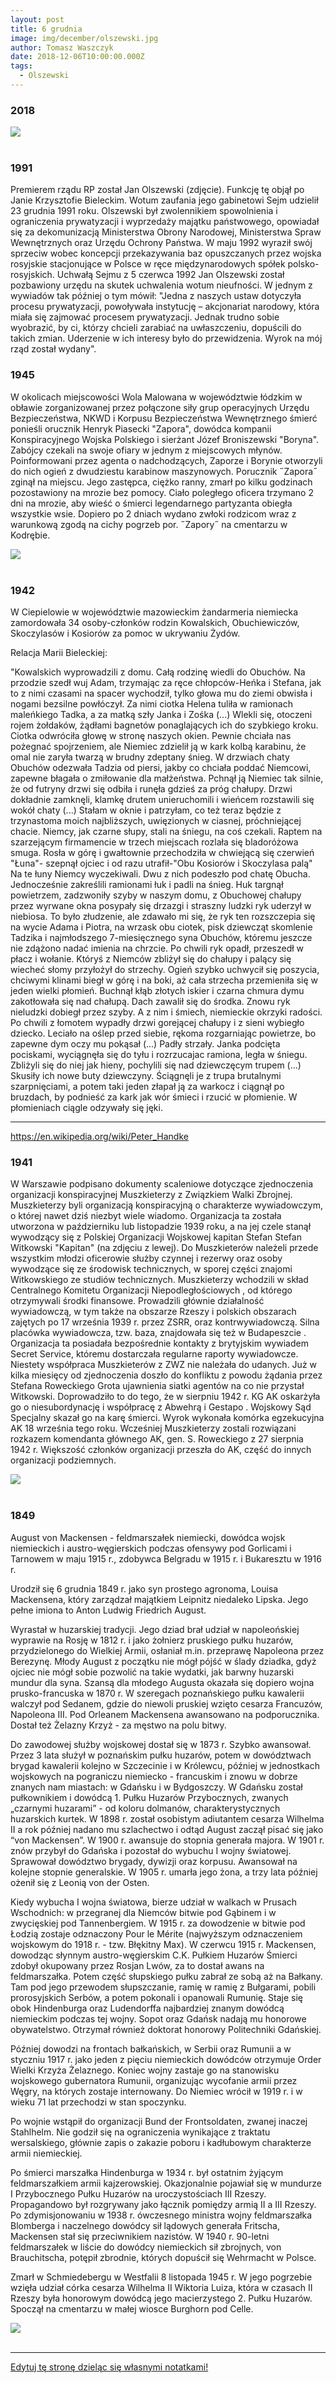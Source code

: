 ```yaml
---
layout: post
title: 6 grudnia
image: img/december/olszewski.jpg
author: Tomasz Waszczyk
date: 2018-12-06T10:00:00.000Z
tags:
  - Olszewski
---
```


### 2018

<img src="./img/december/tax.png"/><br><br>

### 1991

Premierem rządu RP został Jan Olszewski (zdjęcie). Funkcję tę objął po Janie Krzysztofie Bieleckim. Wotum zaufania jego gabinetowi Sejm udzielił 23 grudnia 1991 roku.
Olszewski był zwolennikiem spowolnienia i ograniczenia prywatyzacji i wyprzedaży majątku państwowego, opowiadał się za dekomunizacją Ministerstwa Obrony Narodowej, Ministerstwa Spraw Wewnętrznych oraz Urzędu Ochrony Państwa. W maju 1992 wyraził swój sprzeciw wobec koncepcji przekazywania baz opuszczanych przez wojska rosyjskie stacjonujące w Polsce w ręce międzynarodowych spółek polsko-rosyjskich. Uchwałą Sejmu z 5 czerwca 1992 Jan Olszewski został pozbawiony urzędu na skutek uchwalenia wotum nieufności.
W jednym z wywiadów tak później o tym mówił:
"Jedna z naszych ustaw dotyczyła procesu prywatyzacji, powoływała instytucję – akcjonariat narodowy, która miała się zajmować procesem prywatyzacji. Jednak trudno sobie wyobrazić, by ci, którzy chcieli zarabiać na uwłaszczeniu, dopuścili do takich zmian. Uderzenie w ich interesy było do przewidzenia. Wyrok na mój rząd został wydany".

### 1945

W okolicach miejscowości Wola Malowana w województwie łódzkim w obławie zorganizowanej przez połączone siły grup operacyjnych Urzędu Bezpieczeństwa, NKWD i Korpusu Bezpieczeństwa Wewnętrznego śmierć ponieśli orucznik Henryk Piasecki "Zapora", dowódca kompanii Konspiracyjnego Wojska Polskiego i sierżant Józef Broniszewski "Boryna". Zabójcy czekali na swoje ofiary w jednym z miejscowych młynów. Poinformowani przez agenta o nadchodzących, Zaporze i Borynie otworzyli do nich ogień z dwudziestu karabinow maszynowych. Porucznik ˝Zapora˝ zginął na miejscu. Jego zastępca, ciężko ranny, zmarł po kilku godzinach pozostawiony na mrozie bez pomocy. Ciało poległego oficera trzymano 2 dni na mrozie, aby wieść o śmierci legendarnego partyzanta obiegła wszystkie wsie. Dopiero po 2 dniach wydano zwłoki rodzicom wraz z warunkową zgodą na cichy pogrzeb por. ˝Zapory˝ na cmentarzu w Kodrębie.

<img src="./img/december/zapora.jpg"/><br><br>

### 1942

W Ciepielowie w województwie mazowieckim żandarmeria niemiecka zamordowała 34 osoby-członków rodzin Kowalskich, Obuchiewiczów, Skoczylasów i Kosiorów za pomoc w ukrywaniu Żydów.

Relacja Marii Bieleckiej:

"Kowalskich wyprowadzili z domu. Całą rodzinę wiedli do Obuchów. Na przodzie szedł wuj Adam, trzymając za ręce chłopców-Heńka i Stefana, jak to z nimi czasami na spacer wychodził, tylko głowa mu do ziemi obwisła i nogami bezsilne powłóczył. Za nimi ciotka Helena tuliła w ramionach maleńkiego Tadka, a za matką szły Janka i Zośka (...) Wlekli się, otoczeni rojem żołdaków, żądłami bagnetów ponaglających ich do szybkiego kroku. Ciotka odwróciła głowę w stronę naszych okien. Pewnie chciała nas pożegnać spojrzeniem, ale Niemiec zdzielił ją w kark kolbą karabinu, że omal nie zaryła twarzą w brudny zdeptany śnieg. W drzwiach chaty Obuchów odezwała Tadzia od piersi, jakby co chciała poddać Niemcowi, zapewne błagała o zmiłowanie dla małżeństwa. Pchnął ją Niemiec tak silnie, że od futryny drzwi się odbiła i runęła gdzieś za próg chałupy. Drzwi dokładnie zamknęli, klamkę drutem unieruchomili i wieńcem rozstawili się wokół chaty (...)
Stałam w oknie i patrzyłam, co też teraz będzie z trzynastoma moich najbliższych, uwięzionych w ciasnej, próchniejącej chacie. Niemcy, jak czarne słupy, stali na śniegu, na coś czekali. Raptem na szarzejącym firmamencie w trzech miejscach rozlała się bladoróżowa smuga. Rosła w górę i gwałtownie przechodziła w chwiejącą się czerwień "Łuna"- szepnął ojciec i od razu utrafił-"Obu Kosiorów i Skoczylasa palą"
Na te łuny Niemcy wyczekiwali. Dwu z nich podeszło pod chatę Obucha. Jednocześnie zakreślili ramionami łuk i padli na śnieg. Huk targnął powietrzem, zadzwoniły szyby w naszym domu, z Obuchowej chałupy przez wyrwane okna posypały się drzazgi i straszny ludzki ryk uderzył w niebiosa. To było złudzenie, ale zdawało mi się, że ryk ten rozszczepia się na wycie Adama i Piotra, na wrzask obu ciotek, pisk dziewcząt skomlenie Tadzika i najmłodszego 7-miesięcznego syna Obuchów, któremu jeszcze nie zdążono nadać imienia na chrzcie. Po chwili ryk opadł, przeszedł w płacz i wołanie. Któryś z Niemców zbliżył się do chałupy i palący się wiecheć słomy przyłożył do strzechy. Ogień szybko uchwycił się poszycia, chciwymi klinami biegł w górę i na boki, aż cała strzecha przemieniła się w jeden wielki płomień.
Buchnął kłąb złotych iskier i czarna chmura dymu zakotłowała się nad chałupą. Dach zawalił się do środka. Znowu ryk nieludzki dobiegł przez szyby. A z nim i śmiech, niemieckie okrzyki radości. Po chwili z łomotem wypadły drzwi gorejącej chałupy i z sieni wybiegło dziecko. Leciało na oślep przed siebie, rękoma rozgarniając powietrze, bo zapewne dym oczy mu pokąsał (...) Padły strzały. Janka podcięta pociskami, wyciągnęła się do tyłu i rozrzucajac ramiona, legła w śniegu. Zbliżyli się do niej jak hieny, pochylili się nad dziewczęcym trupem (...) Skusiły ich nowe buty dziewczyny. Ściągnęli je z trupa brutalnymi szarpnięciami, a potem taki jeden złapał ją za warkocz i ciągnął po bruzdach, by podnieść za kark jak wór śmieci i rzucić w płomienie. W płomieniach ciągle odzywały się jęki.

---

https://en.wikipedia.org/wiki/Peter_Handke

### 1941

W Warszawie podpisano dokumenty scaleniowe dotyczące zjednoczenia organizacji konspiracyjnej Muszkieterzy z Związkiem Walki Zbrojnej.
Muszkieterzy byli organizacją konspiracyjną o charakterze wywiadowczym, o której nawet dziś niezbyt wiele wiadomo. Organizacja ta została utworzona w październiku lub listopadzie 1939 roku, a na jej czele stanął wywodzący się z Polskiej Organizacji Wojskowej kapitan Stefan Stefan Witkowski "Kapitan" (na zdjęciu z lewej).
Do Muszkieterów należeli przede wszystkim młodzi oficerowie służby czynnej i rezerwy oraz osoby wywodzące się ze środowisk technicznych, w sporej części znajomi Witkowskiego ze studiów technicznych.
Muszkieterzy wchodzili w skład Centralnego Komitetu Organizacji Niepodległościowych , od którego otrzymywali środki finansowe. Prowadzili głównie działalność wywiadowczą, w tym także na obszarze Rzeszy i polskich obszarach zajętych po 17 września 1939 r. przez ZSRR, oraz kontrwywiadowczą. Silna placówka wywiadowcza, tzw. baza, znajdowała się też w Budapeszcie .
Organizacja ta posiadała bezpośrednie kontakty z brytyjskim wywiadem Secret Service, któremu dostarczała regularne raporty wywiadowcze.
Niestety współpraca Muszkieterów z ZWZ nie należała do udanych. Już w kilka miesięcy od zjednoczenia doszło do konfliktu z powodu żądania przez Stefana Roweckiego Grota ujawnienia siatki agentów na co nie przystał Witkowski. Doprowadziło to do tego, że w sierpniu 1942 r. KG AK oskarżyła go o niesubordynację i współpracę z Abwehrą i Gestapo .
Wojskowy Sąd Specjalny skazał go na karę śmierci. Wyrok wykonała komórka egzekucyjna AK 18 września tego roku. Wcześniej Muszkieterzy zostali rozwiązani rozkazem komendanta głównego AK, gen. S. Roweckiego z 27 sierpnia 1942 r. Większość członków organizacji przeszła do AK, część do innych organizacji podziemnych.

<img src="./img/december/witkowski.jpg"/><br><br>

### 1849

August von Mackensen - feldmarszałek niemiecki, dowódca wojsk niemieckich i austro-węgierskich podczas ofensywy pod Gorlicami i Tarnowem w maju 1915 r., zdobywca Belgradu w 1915 r. i Bukaresztu w 1916 r.

Urodził się 6 grudnia 1849 r. jako syn prostego agronoma, Louisa Mackensena, który zarządzał majątkiem Leipnitz niedaleko Lipska. Jego pełne imiona to Anton Ludwig Friedrich August.

Wyrastał w huzarskiej tradycji. Jego dziad brał udział w napoleońskiej wyprawie na Rosję w 1812 r. i jako żołnierz pruskiego pułku huzarów, przydzielonego do Wielkiej Armii, osłaniał m.in. przeprawę Napoleona przez Berezynę. Młody August z początku nie mógł pójść w ślady dziadka, gdyż ojciec nie mógł sobie pozwolić na takie wydatki, jak barwny huzarski mundur dla syna. Szansą dla młodego Augusta okazała się dopiero wojna prusko-francuska w 1870 r. W szeregach poznańskiego pułku kawalerii walczył pod Sedanem, gdzie do niewoli pruskiej wzięto cesarza Francuzów, Napoleona III. Pod Orleanem Mackensena awansowano na podporucznika. Dostał też Żelazny Krzyż - za męstwo na polu bitwy.

Do zawodowej służby wojskowej dostał się w 1873 r. Szybko awansował. Przez 3 lata służył w poznańskim pułku huzarów, potem w dowództwach brygad kawalerii kolejno w Szczecinie i w Królewcu, później w jednostkach wojskowych na pograniczu niemiecko - francuskim i znowu w dobrze znanych nam miastach: w Gdańsku i w Bydgoszczy. W Gdańsku został pułkownikiem i dowódcą 1. Pułku Huzarów Przybocznych, zwanych „czarnymi huzarami” - od koloru dolmanów, charakterystycznych huzarskich kurtek. W 1898 r. został osobistym adiutantem cesarza Wilhelma II a rok później nadano mu szlachectwo i odtąd August zaczął pisać się jako “von Mackensen”. W 1900 r. awansuje do stopnia generała majora. W 1901 r. znów przybył do Gdańska i pozostał do wybuchu I wojny światowej. Sprawował dowództwo brygady, dywizji oraz korpusu. Awansował na kolejne stopnie generalskie. W 1905 r. umarła jego żona, a trzy lata później ożenił się z Leonią von der Osten.

Kiedy wybucha I wojna światowa, bierze udział w walkach w Prusach Wschodnich: w przegranej dla Niemców bitwie pod Gąbinem i w zwycięskiej pod Tannenbergiem. W 1915 r. za dowodzenie w bitwie pod Łodzią zostaje odznaczony Pour le Mérite (najwyższym odznaczeniem wojskowym do 1918 r. - tzw. Błękitny Max). W czerwcu 1915 r. Mackensen, dowodząc słynnym austro-węgierskim C.K. Pułkiem Huzarów Śmierci zdobył okupowany przez Rosjan Lwów, za to dostał awans na feldmarszałka. Potem część słupskiego pułku zabrał ze sobą aż na Bałkany. Tam pod jego przewodem słupszczanie, ramię w ramię z Bułgarami, pobili prorosyjskich Serbów, a potem pokonali i opanowali Rumunię. Staje się obok Hindenburga oraz Ludendorffa najbardziej znanym dowódcą niemieckim podczas tej wojny. Sopot oraz Gdańsk nadają mu honorowe obywatelstwo. Otrzymał również doktorat honorowy Politechniki Gdańskiej.

Później dowodzi na frontach bałkańskich, w Serbii oraz Rumunii a w styczniu 1917 r. jako jeden z pięciu niemieckich dowódców otrzymuje Order Wielki Krzyża Żelaznego. Koniec wojny zastaje go na stanowisku wojskowego gubernatora Rumunii, organizując wycofanie armii przez Węgry, na których zostaje internowany. Do Niemiec wrócił w 1919 r. i w wieku 71 lat przechodzi w stan spoczynku.

Po wojnie wstąpił do organizacji Bund der Frontsoldaten, zwanej inaczej Stahlhelm. Nie godził się na ograniczenia wynikające z traktatu wersalskiego, głównie zapis o zakazie poboru i kadłubowym charakterze armii niemieckiej.

Po śmierci marszałka Hindenburga w 1934 r. był ostatnim żyjącym feldmarszałkiem armii kajzerowskiej. Okazjonalnie pojawiał się w mundurze I Przybocznego Pułku Huzarów na uroczystościach III Rzeszy. Propagandowo był rozgrywany jako łącznik pomiędzy armią II a III Rzeszy. Po zdymisjonowaniu w 1938 r. ówczesnego ministra wojny feldmarszałka Blomberga i naczelnego dowódcy sił lądowych generała Fritscha, Mackensen stał się przeciwnikiem nazistów. W 1940 r. 90-letni feldmarszałek w liście do dowódcy niemieckich sił zbrojnych, von Brauchitscha, potępił zbrodnie, których dopuścił się Wehrmacht w Polsce.

Zmarł w Schmiedebergu w Westfalii 8 listopada 1945 r. W jego pogrzebie wzięła udział córka cesarza Wilhelma II Wiktoria Luiza, która w czasach II Rzeszy była honorowym dowódcą jego macierzystego 2. Pułku Huzarów. Spoczął na cmentarzu w małej wiosce Burghorn pod Celle.

<img src="./img/december/mackensen.png"/><br><br>

---

<a href="https://github.com/TomaszWaszczyk/historia.waszczyk.com/edit/master/src/content/december-6.md" target="_blank">Edytuj tę stronę dzieląc się własnymi notatkami!</a>

